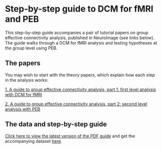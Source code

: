 # Step-by-step guide to DCM for fMRI and PEB
This step-by-step guide accompanies a pair of tutorial papers on group effective connectivity analysis, published in NeuroImage (see links below). The guide walks through a DCM for fMRI analysis and testing hypotheses at the group level using PEB. 

## The papers
You may wish to start with the theory papers, which explain how each step in the analysis works:

[1. A guide to group effective connectivity analysis, part 1: first level analysis with DCM for fMRI](https://doi.org/10.1016/j.neuroimage.2019.06.031)

[2. A guide to group effective connectivity analysis, part 2: second level analysis with PEB](https://doi.org/10.1016/j.neuroimage.2019.06.032)

## The data and step-by-step guide
[Click here to view the latest version of the PDF guide](https://github.com/pzeidman/dcm-peb-example/raw/master/docs/DCM-PEB-Tutorial.pdf) and get the accompanying dataset [here](https://github.com/pzeidman/dcm-peb-example/archive/master.zip).
